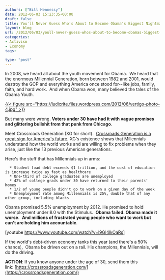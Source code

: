 ```yaml
---
authors: ["Bill Hennessy"]
date: 2012-06-03 15:23:35+00:00
draft: false
title: You'll Never Guess Who's About to Become Obama's Biggest Nightmare
layout: blog
url: /2012/06/03/youll-never-guess-whos-about-to-become-obamas-biggest-nightmare/
categories:
- Activism
- Economy
tags:

type: "post"
---
```


In 2008, we heard all about the youth movement for Obama.  We heard that the enormous Millennial Generation, born between 1982 and 2001, would destroy the GOP and everything America once stood for--like jobs, family, faith, and hard work.  And when Obama won, many believed the tales of the Obama Youth.

[{{< figure src="https://ludicrite.files.wordpress.com/2012/06/vertigo-photo-4.jpg" >}}
](https://ludicrite.files.wordpress.com/2012/06/vertigo-photo-4.jpg)

But many were wrong. **Voters under 30 have had it with vague promises and glittering bullshit from that punk from Chicago**.

Meet Crossroads Generation (XG for short).  [Crossroads Generation is a great sign for America's future](https://crossroadsgeneration.com/). XG's existence shows that Millennials understand how the world works and are willing to fix problems when they arise, just like the 13 previous American generations.

Here's the stuff that has Millennials up in arms:



	  * Student load debt exceeds $1 trillion, and the cost of education is increase twice as fast as healthcare
	  * One-third of college graduates are unemployed
	  * 42% of college grads under 30 have returned to their parents' homes
	  * 1/2 of young people didn't go to work on a given day of the week
	  * Unemployment rate among Millennials is 25%, double that of any other group, including blacks

Obama promised 5.5% unemployment by 2012. He promised to hold unemployment under 8.0 with the Stimulus.  **Obama failed. Obama made it worse.**  **And millions of frustrated young people who want to work but can't are holding him accountable.**

[youtube https://www.youtube.com/watch?v=l9GI4lkOaRs]

If the world's debt-driven economy tanks this year (and there's a 50% chance),  Obama be driven out on a rail. His champions, the Millennials, will do the driving.

**ACTION**: If you know anyone under the age of 30, send them this link: [https://crossroadsgeneration.com/](https://crossroadsgeneration.com/)

